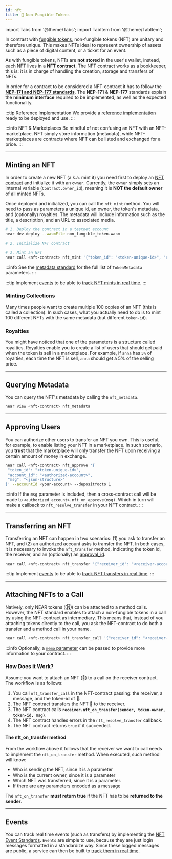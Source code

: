 ```yaml
---
id: nft
title: 🎫 Non Fungible Tokens
---
```


import Tabs from '@theme/Tabs';
import TabItem from '@theme/TabItem';

In contrast with [fungible tokens](ft.md), non-fungible tokens (NFT) are unitary and therefore unique. This makes NFTs ideal to represent ownership of assets such as a piece of digital content, or a ticket for an event.

As with fungible tokens, NFTs are **not stored** in the user's wallet, instead, each NFT lives in a **NFT contract**. The NFT contract works as a bookkeeper, this is: it is in charge of handling the creation, storage and transfers of NFTs.

In order for a contract to be considered a NFT-contract it has to follow the [**NEP-171 and NEP-177 standards**](https://nomicon.io/Standards/Tokens/NonFungibleToken). The **NEP-171** & **NEP-177** standards explain the **minimum interface** required to be implemented, as well as the expected functionality.

:::tip Reference Implementation
We provide a [reference implementation](https://github.com/near-examples/NFT) ready to be deployed and use.
:::

:::info NFT & Marketplaces
Be mindful of not confusing an NFT with an NFT-marketplace. NFT simply store information (metadata), while NFT-marketplaces are contracts where NFT can be listed and exchanged for a price.
:::

---


## Minting an NFT
In order to create a new NFT (a.k.a. mint it) you need first to deploy an [NFT contract](https://github.com/near-examples/NFT) and initialize it with an `owner`. Currently, the `owner` simply sets an internal variable (`Contract.owner_id`), meaning it is **NOT the default owner** of all minted NFTs.

Once deployed and initialized, you can call the `nft_mint` method. You will need to pass as parameters a unique id, an owner, the token's metadata, and (optionally) royalties. The metadata will include information such as the title, a description, and an URL to associated media.

<Tabs className="language-tabs" groupId="code-tabs">
  <TabItem value="cli" label="NEAR CLI">

  ```bash
  # 1. Deploy the contract in a testnet account
  near dev-deploy --wasmFile non_fungible_token.wasm

  # 2. Initialize NFT contract

  # 3. Mint an NFT
  near call <nft-contract> nft_mint '{"token_id": "<token-unique-id>", "receiver_id": "<nft-owner-account>", "token_metadata": {"title": "<title>", "description": "<description>", "media": "<url>" }, "royalties": {"<account>" : <percentage>, "<account>" : <percentage>}}' --accountId <your-account>

  ```

  </TabItem>
</Tabs>

:::info
See the [metadata standard](https://nomicon.io/Standards/Tokens/NonFungibleToken/Metadata) for the full list of `TokenMetadata` parameters.
:::

:::tip
Implement [events](https://nomicon.io/Standards/Tokens/NonFungibleToken/Event) to be able to [track NFT mints in real time](../../4.tools/events.md).
:::

### Minting Collections
Many times people want to create multiple 100 copies of an NFT (this is called a collection). In such cases, what you actually need to do is to mint 100 different NFTs with the same metadata (but different `token-id`).

### Royalties
You might have noticed that one of the parameters is a structure called royalties. Royalties enable you to create a list of users that should get paid when the token is sell in a marketplace. For example, if `anna` has `5%` of royalties, each time the NFT is sell, `anna` should get a 5% of the selling price.

<hr class="subsection"/>

## Querying Metadata
You can query the NFT's metadata by calling the `nft_metadata`.

<Tabs className="language-tabs" groupId="code-tabs">
  <TabItem value="cli" label="NEAR CLI">

  ```bash
  near view <nft-contract> nft_metadata
  ```

  </TabItem>
</Tabs>

<hr class="subsection"/>

## Approving Users
You can authorize other users to transfer an NFT you own. This is useful, for example, to enable listing your NFT in a marketplace. In such scenario, you **trust** that the marketplace will only transfer the NFT upon receiving a certain amount of money in exchange.

<Tabs className="language-tabs" groupId="code-tabs">
  <TabItem value="cli" label="NEAR CLI">

  ```bash
  near call <nft-contract> nft_approve '{
   "token_id": "<token-unique-id>",
   "account_id": "<authorized-account>",
   "msg": "<json-structure>"
  }' --accountId <your-account> --depositYocto 1

  ```

  </TabItem>
</Tabs>

:::info
If the `msg` parameter is included, then a cross-contract call will be made to `<authorized_account>.nft_on_approve(msg)`. Which in turn will make a callback to `nft_resolve_transfer` in your NFT contract.
:::


<hr class="subsection"/>

## Transferring an NFT
Transferring an NFT can happen in two scenarios: (1) you ask to transfer an NFT, and (2) an authorized account asks to transfer the NFT. In both cases, it is necessary to invoke the `nft_transfer` method, indicating the token id, the receiver, and an (optionally) an [approval_id](https://nomicon.io/Standards/Tokens/NonFungibleToken/ApprovalManagement).

<Tabs className="language-tabs" groupId="code-tabs">
  <TabItem value="cli" label="NEAR CLI">

  ```bash
  near call <nft-contract> nft_transfer '{"receiver_id": "<receiver-account>", "token_id": "<token-unique-id>"}' --accountId <your-account> --depositYocto 1
  ```
  
  </TabItem>
</Tabs>

:::tip
Implement [events](https://nomicon.io/Standards/Tokens/NonFungibleToken/Event) to be able to [track NFT transfers in real time](../../4.tools/events.md).
:::

<hr class="subsection"/>

## Attaching NFTs to a Call
Natively, only NEAR tokens (Ⓝ) can be attached to a method calls. However, the NFT standard enables to attach a non-fungible tokens in a call by using the NFT-contract as intermediary. This means that, instead of you attaching tokens directly to the call, you ask the NFT-contract to do both a transfer and a method call in your name.

<Tabs className="language-tabs" groupId="code-tabs">
  <TabItem value="cli" label="NEAR CLI">

  ```bash
  near call <nft-contract> nft_transfer_call '{"receiver_id": "<receiver-contract>", "token_id": "<token_id>", "msg": "<a-string-message>"}' --accountId <your-account> --depositYocto 1
  ```
  
  </TabItem>
</Tabs>

:::info
Optionally, a [`memo` parameter](https://nomicon.io/Standards/Tokens/NonFungibleToken/Core#nft-interface) can be passed to provide more information to your contract.
:::

### How Does it Work?
Assume you want to attach an NFT (🎫) to a call on the receiver contract. The workflow is as follows:
1. You call `nft_transfer_call` in the NFT-contract passing: the receiver, a message, and the token-id of 🎫.
2. The NFT contract transfers the NFT 🎫 to the receiver.
3. The NFT contract calls **`receiver.nft_on_transfer(sender, token-owner, token-id, msg)`**.
4. The NFT contract handles errors in the `nft_resolve_transfer` callback.
5. The NFT contract returns `true` if it succeeded.

#### The nft_on_transfer method
From the workflow above it follows that the receiver we want to call needs to implement the `nft_on_transfer` method. When executed, such method will know:
- Who is sending the NFT, since it is a parameter
- Who is the current owner, since it is a parameter
- Which NFT was transferred, since it is a parameter.
- If there are any parameters encoded as a message

The `nft_on_transfer` **must return true** if the NFT has to be **returned to the sender**.

<hr class="subsection"/>

## Events
You can track real time events (such as transfers) by implementing the [NFT Event Standards](https://nomicon.io/Standards/Tokens/NonFungibleToken/Event).
`Events` are simple to use, because they are just login messages formatted in a standardize way. Since these logged messages are public, a service
can then be built to [track them in real time](../../4.tools/events.md).